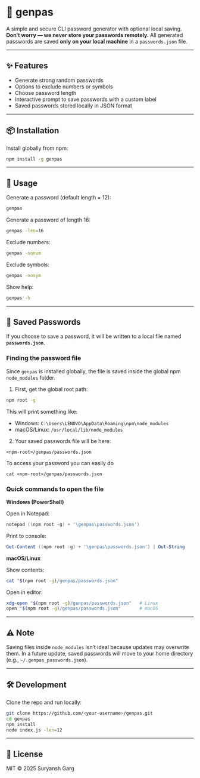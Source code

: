 # 🔑 genpas

A simple and secure CLI password generator with optional local saving.
**Don’t worry — we never store your passwords remotely.**
All generated passwords are saved **only on your local machine** in a `passwords.json` file.

---

## ✨ Features

* Generate strong random passwords
* Options to exclude numbers or symbols
* Choose password length
* Interactive prompt to save passwords with a custom label
* Saved passwords stored locally in JSON format

---

## 📦 Installation

Install globally from npm:

```bash
npm install -g genpas
```

---

## 🚀 Usage

Generate a password (default length = 12):

```bash
genpas
```

Generate a password of length 16:

```bash
genpas -len=16
```

Exclude numbers:

```bash
genpas -nonum
```

Exclude symbols:

```bash
genpas -nosym
```

Show help:

```bash
genpas -h
```

---

## 💾 Saved Passwords

If you choose to save a password, it will be written to a local file named **`passwords.json`**.

### Finding the password file

Since `genpas` is installed globally, the file is saved inside the global npm `node_modules` folder.

1. First, get the global root path:

```bash
npm root -g
```

This will print something like:

* Windows: `C:\Users\LENOVO\AppData\Roaming\npm\node_modules`
* macOS/Linux: `/usr/local/lib/node_modules`

2. Your saved passwords file will be here:

```
<npm-root>/genpas/passwords.json
```

To access your password you can easily do 
```
cat <npm-root>/genpas/passwords.json
```

### Quick commands to open the file

**Windows (PowerShell)**

Open in Notepad:

```powershell
notepad ((npm root -g) + '\genpas\passwords.json')
```

Print to console:

```powershell
Get-Content ((npm root -g) + '\genpas\passwords.json') | Out-String
```

**macOS/Linux**

Show contents:

```bash
cat "$(npm root -g)/genpas/passwords.json"
```

Open in editor:

```bash
xdg-open "$(npm root -g)/genpas/passwords.json"   # Linux
open "$(npm root -g)/genpas/passwords.json"       # macOS
```

---

## ⚠️ Note

Saving files inside `node_modules` isn’t ideal because updates may overwrite them.
In a future update, saved passwords will move to your home directory (e.g., `~/.genpas_passwords.json`).

---

## 🛠️ Development

Clone the repo and run locally:

```bash
git clone https://github.com/<your-username>/genpas.git
cd genpas
npm install
node index.js -len=12
```

---

## 📜 License

MIT © 2025 Suryansh Garg
